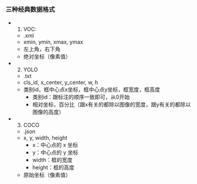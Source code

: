 ### 三种经典数据格式
- 1. VOC:
  - .xml
  - xmin, ymin, xmax, ymax
  - 左上角，右下角
  - 绝对坐标（像素值）

- 2. YOLO
  - .txt
  - cls_id, x_center, y_center, w, h
  - 类别id，框中心点x坐标，框中心点y坐标，框宽度，框高度
    - 类别id：跟标注的顺序一致即可，从0开始
    - 相对坐标，百分比（跟x有关的都除以图像的宽度，跟y有关的都除以图像的高度）

- 3. COCO
  - .json
  - x, y, width, height
    - x：中心点的 x 坐标
    - y：中心点的 y 坐标
    - width：框的宽度
    - height：框的高度
  - 原始坐标（像素值）